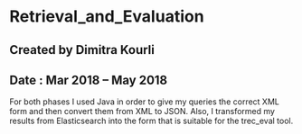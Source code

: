 # Retrieval_and_Evaluation

## Created by Dimitra Kourli
## Date : Mar 2018 – May 2018

For both phases I used Java in order to give my queries the correct XML form and then convert them from XML to JSON. Also, I transformed my results from Elasticsearch into the form that is suitable for the trec_eval tool.
